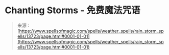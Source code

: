 <!--yml

category: 未分类

date: 2024-06-12 18:52:16

-->

# Chanting Storms - 免费魔法咒语

> 来源：[https://www.spellsofmagic.com/spells/weather_spells/rain_storm_spells/13723/page.html#0001-01-01](https://www.spellsofmagic.com/spells/weather_spells/rain_storm_spells/13723/page.html#0001-01-01)
